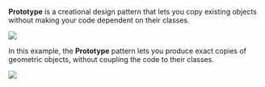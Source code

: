 

**Prototype** is a creational design pattern that lets you copy existing objects without making your code dependent on their classes.


<img src="https://refactoring.guru/images/patterns/diagrams/prototype/structure.png">



In this example, the **Prototype** pattern lets you produce exact copies of geometric objects, without coupling the code to their classes.

<img src="https://refactoring.guru/images/patterns/diagrams/prototype/example.png">
